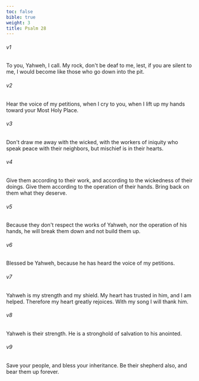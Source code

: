 ```yaml
---
toc: false
bible: true
weight: 3
title: Psalm 28
---
```




###### v1 
To you, Yahweh, I call. My rock, don't be deaf to me, lest, if you are silent to me, I would become like those who go down into the pit. 

###### v2 
Hear the voice of my petitions, when I cry to you, when I lift up my hands toward your Most Holy Place. 

###### v3 
Don't draw me away with the wicked, with the workers of iniquity who speak peace with their neighbors, but mischief is in their hearts. 

###### v4 
Give them according to their work, and according to the wickedness of their doings. Give them according to the operation of their hands. Bring back on them what they deserve. 

###### v5 
Because they don't respect the works of Yahweh, nor the operation of his hands, he will break them down and not build them up. 

###### v6 
Blessed be Yahweh, because he has heard the voice of my petitions. 

###### v7 
Yahweh is my strength and my shield. My heart has trusted in him, and I am helped. Therefore my heart greatly rejoices. With my song I will thank him. 

###### v8 
Yahweh is their strength. He is a stronghold of salvation to his anointed. 

###### v9 
Save your people, and bless your inheritance. Be their shepherd also, and bear them up forever.
